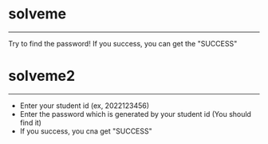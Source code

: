 # solveme
---
Try to find the password! If you success, you can get the "SUCCESS" 

# solveme2
---
- Enter your student id (ex, 2022123456)
- Enter the password which is generated by your student id (You should find it)
- If you success, you cna get "SUCCESS"
